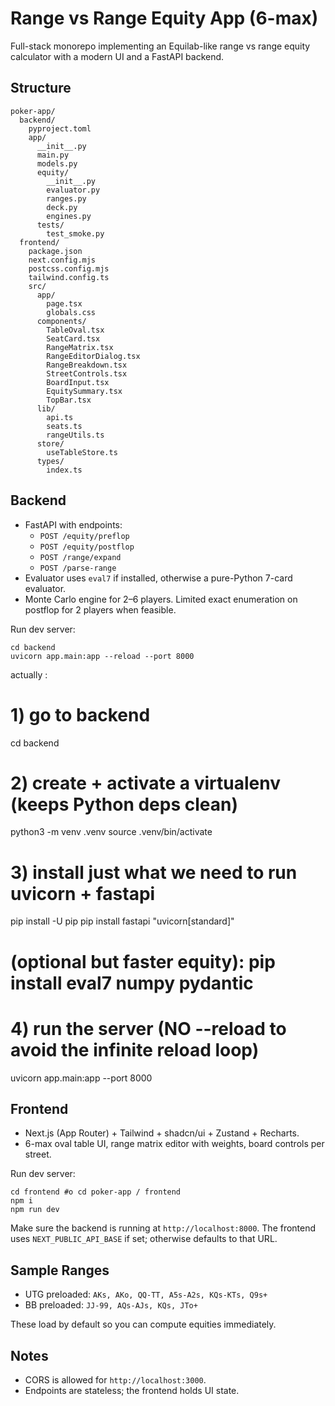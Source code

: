 # Range vs Range Equity App (6-max)

Full-stack monorepo implementing an Equilab-like range vs range equity calculator with a modern UI and a FastAPI backend.

## Structure

```
poker-app/
  backend/
    pyproject.toml
    app/
      __init__.py
      main.py
      models.py
      equity/
        __init__.py
        evaluator.py
        ranges.py
        deck.py
        engines.py
      tests/
        test_smoke.py
  frontend/
    package.json
    next.config.mjs
    postcss.config.mjs
    tailwind.config.ts
    src/
      app/
        page.tsx
        globals.css
      components/
        TableOval.tsx
        SeatCard.tsx
        RangeMatrix.tsx
        RangeEditorDialog.tsx
        RangeBreakdown.tsx
        StreetControls.tsx
        BoardInput.tsx
        EquitySummary.tsx
        TopBar.tsx
      lib/
        api.ts
        seats.ts
        rangeUtils.ts
      store/
        useTableStore.ts
      types/
        index.ts
```

## Backend

- FastAPI with endpoints:
  - `POST /equity/preflop`
  - `POST /equity/postflop`
  - `POST /range/expand`
  - `POST /parse-range`
- Evaluator uses `eval7` if installed, otherwise a pure-Python 7-card evaluator.
- Monte Carlo engine for 2–6 players. Limited exact enumeration on postflop for 2 players when feasible.

Run dev server:

```
cd backend
uvicorn app.main:app --reload --port 8000
```

actually : 
# 1) go to backend
cd backend

# 2) create + activate a virtualenv (keeps Python deps clean)
python3 -m venv .venv
source .venv/bin/activate

# 3) install just what we need to run uvicorn + fastapi
pip install -U pip
pip install fastapi "uvicorn[standard]"
# (optional but faster equity): pip install eval7 numpy pydantic

# 4) run the server (NO --reload to avoid the infinite reload loop)
uvicorn app.main:app --port 8000


## Frontend

- Next.js (App Router) + Tailwind + shadcn/ui + Zustand + Recharts.
- 6-max oval table UI, range matrix editor with weights, board controls per street.

Run dev server:

```
cd frontend #o cd poker-app / frontend
npm i
npm run dev
```

Make sure the backend is running at `http://localhost:8000`. The frontend uses `NEXT_PUBLIC_API_BASE` if set; otherwise defaults to that URL.

## Sample Ranges

- UTG preloaded: `AKs, AKo, QQ-TT, A5s-A2s, KQs-KTs, Q9s+`
- BB preloaded: `JJ-99, AQs-AJs, KQs, JTo+`

These load by default so you can compute equities immediately.

## Notes

- CORS is allowed for `http://localhost:3000`.
- Endpoints are stateless; the frontend holds UI state.

